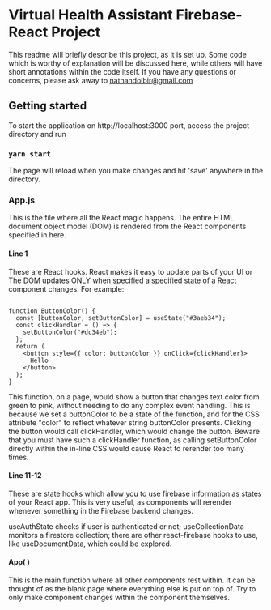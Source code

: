 # Virtual Health Assistant Firebase-React Project

This readme will briefly describe this project, as it is set up. Some code which is worthy of explanation will be discussed here, while others will have short annotations within the code itself. If you have any questions or concerns, please ask away to nathandolbir@gmail.com

## Getting started

To start the application on http://localhost:3000 port, access the project directory and run

### `yarn start`

The page will reload when you make changes and hit 'save' anywhere in the directory.

### App.js

This is the file where all the React magic happens. The entire HTML document object model (DOM) is rendered from the React components specified in here.

#### Line 1

These are React hooks. React makes it easy to update parts of your UI or The DOM updates ONLY when specified a specified state of a React component changes. For example:

```

function ButtonColor() {
  const [buttonColor, setButtonColor] = useState("#3aeb34");
  const clickHandler = () => {
    setButtonColor("#dc34eb");
  };
  return (
    <button style={{ color: buttonColor }} onClick={clickHandler}>
      Hello
    </button>
  );
}
```

This function, on a page, would show a button that changes text color from green to pink, without needing to do any complex event handling. This is because we set a buttonColor to be a state of the function, and for the CSS attribute "color" to reflect whatever string buttonColor presents. Clicking the button would call clickHandler, which would change the button. Beware that you must have such a clickHandler function, as calling setButtonColor directly within the in-line CSS would cause React to rerender too many times.

#### Line 11-12

These are state hooks which allow you to use firebase information as states of your React app. This is very useful, as components will rerender whenever something in the Firebase backend changes.

useAuthState checks if user is authenticated or not; useCollectionData monitors a firestore collection; there are other react-firebase hooks to use, like useDocumentData, which could be explored.

#### App( )

This is the main function where all other components rest within. It can be thought of as the blank page where everything else is put on top of. Try to only make component changes within the component themselves.
